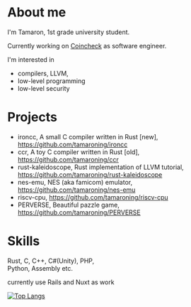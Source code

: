 <!--
**tamaroning/tamaroning** is a ✨ _special_ ✨ repository because its `README.md` (this file) appears on your GitHub profile.

Here are some ideas to get you started:

- 🔭 I’m currently working on ...
- 🌱 I’m currently learning ...
- 👯 I’m looking to collaborate on ...
- 🤔 I’m looking for help with ...
- 💬 Ask me about ...
- 📫 How to reach me: ...
- 😄 Pronouns: ...
- ⚡ Fun fact: ...

memo:
LF is "  "(double space)

-->

# About me
<!--
<p align="left">
  <img src="https://tamaroning.github.io/img/icon-600px.png" width="250" title="icon">
</p>
-->

I'm Tamaron, 1st grade university student.  

Currently working on [Coincheck](https://coincheck.com/) as software engineer.  

I'm interested in
- compilers, LLVM, 
- low-level programming 
- low-level security  

# Projects
- ironcc, A small C compiler written in Rust [new], https://github.com/tamaroning/ironcc
- ccr, A toy C compiler written in Rust [old], https://github.com/tamaroning/ccr
- rust-kaleidoscope, Rust implementation of LLVM tutorial, https://github.com/tamaroning/rust-kaleidoscope
- nes-emu, NES (aka famicom) emulator, https://github.com/tamaroning/nes-emu
- riscv-cpu, https://github.com/tamaroning/riscv-cpu
- PERVERSE, Beautiful pazzle game, https://github.com/tamaroning/PERVERSE  

# Skills
Rust, C, C++, C#(Unity), PHP,  
Python, Assembly etc.
  
currently use Rails and Nuxt as work

<!--
![Tamaron's GitHub stats](https://github-readme-stats.vercel.app/api?username=tamaroning&show_icons=true&theme=radical)
-->

[![Top Langs](https://github-readme-stats.vercel.app/api/top-langs/?username=tamaroning&layout=compact)](https://github.com/tamaroning/github-readme-stats)


<!-- counter
<a href="https://info.flagcounter.com/vtXG"><img src="https://s11.flagcounter.com/count2/vtXG/bg_FFFFFF/txt_000000/border_CCCCCC/columns_2/maxflags_10/viewers_0/labels_0/pageviews_0/flags_0/percent_0/" alt="Flag Counter" border="0"></a>
-->

